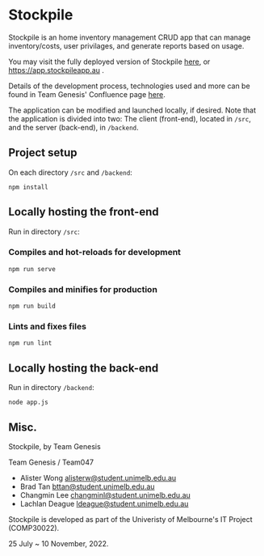 # Stockpile

Stockpile is an home inventory management CRUD app that can manage inventory/costs, user privilages, and generate reports based on usage.

You may visit the fully deployed version of Stockpile [here](https://app.stockpileapp.au/), or https://app.stockpileapp.au .

Details of the development process, technologies used and more can be found in Team Genesis' Confluence page [here](https://bttan.atlassian.net/wiki/spaces/GENESIS/pages/9371649/README+Current+designs+diagrams).

The application can be modified and launched locally, if desired. 
Note that the application is divided into two: 
  The client (front-end), located in ```/src```, 
  and the server (back-end), in ```/backend```.

## Project setup

On each directory ```/src``` and ```/backend```:

```
npm install
```

## Locally hosting the front-end
Run in directory ```/src```:

### Compiles and hot-reloads for development

```
npm run serve
```

### Compiles and minifies for production
```
npm run build
```

### Lints and fixes files
```
npm run lint
```

## Locally hosting the back-end
Run in directory ```/backend```:
```
node app.js
```


## Misc.

Stockpile, by Team Genesis

Team Genesis / Team047
- Alister Wong <alisterw@student.unimelb.edu.au>
- Brad Tan <bttan@student.unimelb.edu.au>
- Changmin Lee <changminl@student.unimelb.edu.au>
- Lachlan Deague <ldeague@student.unimelb.edu.au>

Stockpile is developed as part of the Univeristy of Melbourne's IT Project (COMP30022).

25 July ~ 10 November, 2022.


